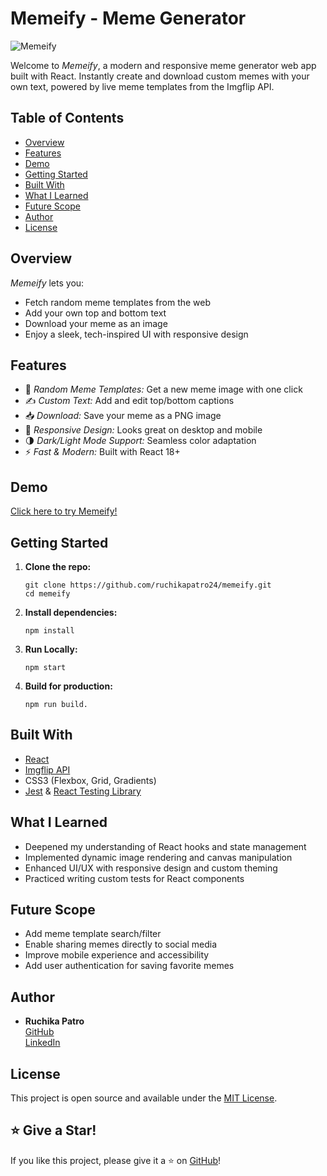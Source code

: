 # Memeify - Meme Generator

![Memeify](https://github.com/user-attachments/assets/692f1176-252e-47f3-b23b-5ba693ef59f3)

Welcome to *Memeify*, a modern and responsive meme generator web app built with React. Instantly create and download custom memes with your own text, powered by live meme templates from the Imgflip API.

## Table of Contents

- [Overview](#overview)
- [Features](#features)
- [Demo](#demo)
- [Getting Started](#getting-started)
- [Built With](#built-with)
- [What I Learned](#what-i-learned)
- [Future Scope](#future-scope)
- [Author](#author)
- [License](#license)

## Overview

*Memeify* lets you:
- Fetch random meme templates from the web
- Add your own top and bottom text
- Download your meme as an image
- Enjoy a sleek, tech-inspired UI with responsive design

## Features
- 🎲 *Random Meme Templates:* Get a new meme image with one click
- ✍ *Custom Text:* Add and edit top/bottom captions
- 📥 *Download:* Save your meme as a PNG image
- 📱 *Responsive Design:* Looks great on desktop and mobile
- 🌗 *Dark/Light Mode Support:* Seamless color adaptation
- ⚡ *Fast & Modern:* Built with React 18+


## Demo

[Click here to try Memeify!](https://683999c751d0802b45d68af1--memeify-meme-generator.netlify.app/)


## Getting Started
1. **Clone the repo:**

   ```
   git clone https://github.com/ruchikapatro24/memeify.git
   cd memeify
2. **Install dependencies:**
   ```
   npm install
3. **Run Locally:**
   ```
   npm start
4. **Build for production:**
   ```
   npm run build.
## Built With

- [React](https://react.dev/)
- [Imgflip API](https://api.imgflip.com/)
- CSS3 (Flexbox, Grid, Gradients)
- [Jest](https://jestjs.io/) & [React Testing Library](https://testing-library.com/)


## What I Learned

- Deepened my understanding of React hooks and state management
- Implemented dynamic image rendering and canvas manipulation
- Enhanced UI/UX with responsive design and custom theming
- Practiced writing custom tests for React components

## Future Scope

- Add meme template search/filter
- Enable sharing memes directly to social media
- Improve mobile experience and accessibility
- Add user authentication for saving favorite memes



## Author

- **Ruchika Patro**  
  [GitHub](https://github.com/ruchikapatro24)  
  [LinkedIn](https://www.linkedin.com/in/ruchika-patro-757b63258)

## License

This project is open source and available under the [MIT License](LICENSE).




## ⭐️ Give a Star!

If you like this project, please give it a ⭐️ on [GitHub](https://github.com/ruchikapatro24/memeify)!

